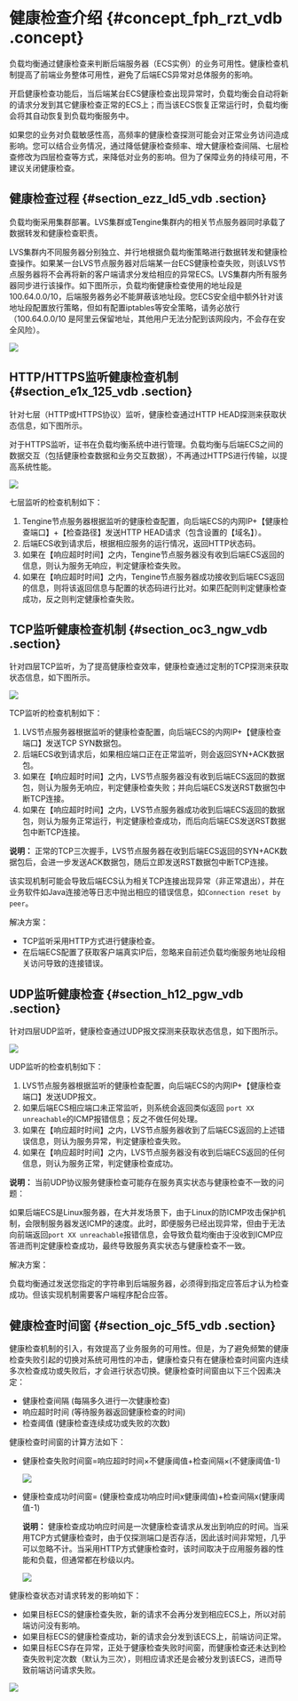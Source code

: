 # 健康检查介绍 {#concept_fph_rzt_vdb .concept}

负载均衡通过健康检查来判断后端服务器（ECS实例）的业务可用性。健康检查机制提高了前端业务整体可用性，避免了后端ECS异常对总体服务的影响。

开启健康检查功能后，当后端某台ECS健康检查出现异常时，负载均衡会自动将新的请求分发到其它健康检查正常的ECS上；而当该ECS恢复正常运行时，负载均衡会将其自动恢复到负载均衡服务中。

如果您的业务对负载敏感性高，高频率的健康检查探测可能会对正常业务访问造成影响。您可以结合业务情况，通过降低健康检查频率、增大健康检查间隔、七层检查修改为四层检查等方式，来降低对业务的影响。但为了保障业务的持续可用，不建议关闭健康检查。

## 健康检查过程 {#section_ezz_ld5_vdb .section}

负载均衡采用集群部署。LVS集群或Tengine集群内的相关节点服务器同时承载了数据转发和健康检查职责。

LVS集群内不同服务器分别独立、并行地根据负载均衡策略进行数据转发和健康检查操作。如果某一台LVS节点服务器对后端某一台ECS健康检查失败，则该LVS节点服务器将不会再将新的客户端请求分发给相应的异常ECS。LVS集群内所有服务器同步进行该操作。如下图所示，负载均衡健康检查使用的地址段是100.64.0.0/10，后端服务器务必不能屏蔽该地址段。您ECS安全组中额外针对该地址段配置放行策略，但如有配置iptables等安全策略，请务必放行（100.64.0.0/10 是阿里云保留地址，其他用户无法分配到该网段内，不会存在安全风险）。

![](http://static-aliyun-doc.oss-cn-hangzhou.aliyuncs.com/assets/img/4137/15326190962542_zh-CN.png)

## HTTP/HTTPS监听健康检查机制 {#section_e1x_125_vdb .section}

针对七层（HTTP或HTTPS协议）监听，健康检查通过HTTP HEAD探测来获取状态信息，如下图所示。

对于HTTPS监听，证书在负载均衡系统中进行管理。负载均衡与后端ECS之间的数据交互（包括健康检查数据和业务交互数据），不再通过HTTPS进行传输，以提高系统性能。

![](http://static-aliyun-doc.oss-cn-hangzhou.aliyuncs.com/assets/img/4137/15326190962543_zh-CN.png)

七层监听的检查机制如下：

1.  Tengine节点服务器根据监听的健康检查配置，向后端ECS的内网IP+【健康检查端口】+【检查路径】发送HTTP HEAD请求（包含设置的【域名】）。
2.  后端ECS收到请求后，根据相应服务的运行情况，返回HTTP状态码。
3.  如果在【响应超时时间】之内，Tengine节点服务器没有收到后端ECS返回的信息，则认为服务无响应，判定健康检查失败。
4.  如果在【响应超时时间】之内，Tengine节点服务器成功接收到后端ECS返回的信息，则将该返回信息与配置的状态码进行比对。如果匹配则判定健康检查成功，反之则判定健康检查失败。

## TCP监听健康检查机制 {#section_oc3_ngw_vdb .section}

针对四层TCP监听，为了提高健康检查效率，健康检查通过定制的TCP探测来获取状态信息，如下图所示。

![](http://static-aliyun-doc.oss-cn-hangzhou.aliyuncs.com/assets/img/4137/15326190962549_zh-CN.png)

TCP监听的检查机制如下：

1.  LVS节点服务器根据监听的健康检查配置，向后端ECS的内网IP+【健康检查端口】发送TCP SYN数据包。
2.  后端ECS收到请求后，如果相应端口正在正常监听，则会返回SYN+ACK数据包。
3.  如果在【响应超时时间】之内，LVS节点服务器没有收到后端ECS返回的数据包，则认为服务无响应，判定健康检查失败；并向后端ECS发送RST数据包中断TCP连接。
4.  如果在【响应超时时间】之内，LVS节点服务器成功收到后端ECS返回的数据包，则认为服务正常运行，判定健康检查成功，而后向后端ECS发送RST数据包中断TCP连接。

**说明：** 正常的TCP三次握手，LVS节点服务器在收到后端ECS返回的SYN+ACK数据包后，会进一步发送ACK数据包，随后立即发送RST数据包中断TCP连接。

该实现机制可能会导致后端ECS认为相关TCP连接出现异常（非正常退出），并在业务软件如Java连接池等日志中抛出相应的错误信息，如`Connection reset by peer`。

解决方案：

-   TCP监听采用HTTP方式进行健康检查。
-   在后端ECS配置了获取客户端真实IP后，忽略来自前述负载均衡服务地址段相关访问导致的连接错误。

## UDP监听健康检查 {#section_h12_pgw_vdb .section}

针对四层UDP监听，健康检查通过UDP报文探测来获取状态信息，如下图所示。

![](http://static-aliyun-doc.oss-cn-hangzhou.aliyuncs.com/assets/img/4137/15326190962566_zh-CN.png)

UDP监听的检查机制如下：

1.  LVS节点服务器根据监听的健康检查配置，向后端ECS的内网IP+【健康检查端口】发送UDP报文。
2.  如果后端ECS相应端口未正常监听，则系统会返回类似返回 `port XX unreachable`的ICMP报错信息；反之不做任何处理。
3.  如果在【响应超时时间】之内，LVS节点服务器收到了后端ECS返回的上述错误信息，则认为服务异常，判定健康检查失败。
4.  如果在【响应超时时间】之内，LVS节点服务器没有收到后端ECS返回的任何信息，则认为服务正常，判定健康检查成功。

**说明：** 当前UDP协议服务健康检查可能存在服务真实状态与健康检查不一致的问题：

如果后端ECS是Linux服务器，在大并发场景下，由于Linux的防ICMP攻击保护机制，会限制服务器发送ICMP的速度。此时，即便服务已经出现异常，但由于无法向前端返回`port XX unreachable`报错信息，会导致负载均衡由于没收到ICMP应答进而判定健康检查成功，最终导致服务真实状态与健康检查不一致。

解决方案：

负载均衡通过发送您指定的字符串到后端服务器，必须得到指定应答后才认为检查成功。但该实现机制需要客户端程序配合应答。

## 健康检查时间窗 {#section_ojc_5f5_vdb .section}

健康检查机制的引入，有效提高了业务服务的可用性。但是，为了避免频繁的健康检查失败引起的切换对系统可用性的冲击，健康检查只有在健康检查时间窗内连续多次检查成功或失败后，才会进行状态切换。健康检查时间窗由以下三个因素决定：

-   健康检查间隔 \(每隔多久进行一次健康检查\)
-   响应超时时间 \(等待服务器返回健康检查的时间\)
-   检查阈值 \(健康检查连续成功或失败的次数\)

健康检查时间窗的计算方法如下：

-   健康检查失败时间窗=响应超时时间×不健康阈值+检查间隔×\(不健康阈值-1\)

    ![](http://static-aliyun-doc.oss-cn-hangzhou.aliyuncs.com/assets/img/4137/15326190962568_zh-CN.png)

-   健康检查成功时间窗= \(健康检查成功响应时间x健康阈值\)+检查间隔x\(健康阈值-1\)

    **说明：** 健康检查成功响应时间是一次健康检查请求从发出到响应的时间。当采用TCP方式健康检查时，由于仅探测端口是否存活，因此该时间非常短，几乎可以忽略不计。当采用HTTP方式健康检查时，该时间取决于应用服务器的性能和负载，但通常都在秒级以内。

    ![](http://static-aliyun-doc.oss-cn-hangzhou.aliyuncs.com/assets/img/4137/15326190962570_zh-CN.png)


健康检查状态对请求转发的影响如下：

-   如果目标ECS的健康检查失败，新的请求不会再分发到相应ECS上，所以对前端访问没有影响。
-   如果目标ECS的健康检查成功，新的请求会分发到该ECS上，前端访问正常。
-   如果目标ECS存在异常，正处于健康检查失败时间窗，而健康检查还未达到检查失败判定次数（默认为三次），则相应请求还是会被分发到该ECS，进而导致前端访问请求失败。

![](http://static-aliyun-doc.oss-cn-hangzhou.aliyuncs.com/assets/img/4137/15326190962571_zh-CN.png)


